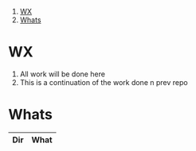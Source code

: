 1. [WX](#wx)
2. [Whats](#whats)

# WX

1. All work will be done here
2. This is a continuation of the work done n prev repo

# Whats

| Dir | What |
| :-: | :--- |
